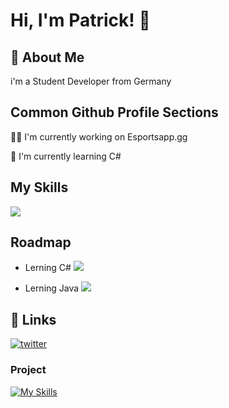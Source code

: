 
# Hi, I'm Patrick! 👋


## 🚀 About Me
i'm a Student Developer from Germany


## Common Github Profile Sections
👩‍💻 I'm currently working on Esportsapp.gg

🧠 I'm currently learning C#









## My Skills

[![](https://skillicons.dev/icons?i=js,html,css,bootstrap,discordjs,figma,git,github,c#)](https://maierfabian.de)

 

## Roadmap

- Lerning C# ![](https://skillicons.dev/icons?i=c#)

- Lerning Java ![](https://skillicons.dev/icons?i=java)




## 🔗 Links
[![twitter](https://img.shields.io/badge/twitter-1DA1F2?style=for-the-badge&logo=twitter&logoColor=white)](https://x.com/ZarmeKatze)


### Project
[![My Skills](https://avatars.githubusercontent.com/u/171789311?s=200&v=4)](https://esportsapp.gg)



